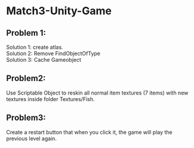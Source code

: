 # Match3-Unity-Game
## Problem 1:
 Solution 1: create atlas.\
 Solution 2: Remove FindObjectOfType\
 Solution 3: Cache Gameobject
 
## Problem2:
Use Scriptable Object to reskin all normal item textures (7 items) with new textures inside folder Textures/Fish.

## Problem3:
Create a restart button that when you click it, the game will play the previous level again.
